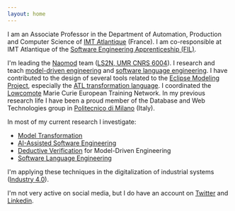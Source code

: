 ```yaml
---
layout: home
---
```


I am an Associate Professor in the Department of Automation, Production and Computer Science of [IMT Atlantique](http://www.imt-atlantique.fr/) (France). I am co-responsible at IMT Atlantique of the [Software Engineering Apprenticeship (FIL)](https://www.imt-atlantique.fr/fr/formation/ingenieur-apprentissage/ingenierie-logicielle). 

I'm leading the [Naomod](https://naomod.github.io/) team ([LS2N, UMR CNRS 6004](http://ls2n.fr/)). I research and teach [model-driven engineering](https://en.wikipedia.org/wiki/Model-driven_engineering) and [software language engineering](https://en.wikipedia.org/wiki/Domain-specific_language). I have contributed to the design of several tools related to the [Eclipse Modeling Project](https://www.eclipse.org/modeling/), especially the [ATL transformation language](https://www.eclipse.org/atl/). I coordinated the [Lowcomote](https://lowcomote.eu/) Marie Curie European Training Network. In my previous research life I have been a proud member of the Database and Web Technologies group in [Politecnico di Milano](http://www.polimi.it/en/english-version/) (Italy).

In most of my current research I investigate:

* [Model Transformation](https://en.wikipedia.org/wiki/Model_transformation)
* [AI-Assisted Software Engineering](https://www.google.com/search?q=AI-Assisted+Development)
* [Deductive Verification](https://en.wikipedia.org/wiki/Formal_verification#Approaches) for Model-Driven Engineering
* [Software Language Engineering](https://en.wikipedia.org/wiki/Domain-specific_language)

I'm applying these techniques in the digitalization of industrial systems ([Industry 4.0](https://en.wikipedia.org/wiki/Fourth_Industrial_Revolution)).

I'm not very active on social media, but I do have an account on [Twitter](https://twitter.com/massimotisi) and [Linkedin](https://www.linkedin.com/in/massimotisi/).
